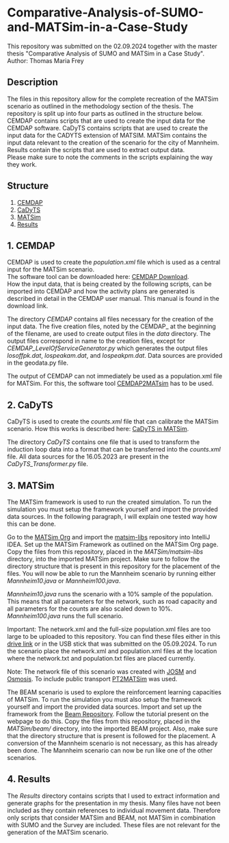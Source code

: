 # Comparative-Analysis-of-SUMO-and-MATSim-in-a-Case-Study
This repository was submitted on the 02.09.2024 together with the master thesis "Comparative Analysis of SUMO and MATSim in a Case Study".  
Author: Thomas Maria Frey

## Description
The files in this repository allow for the complete recreation of the MATSim scenario as outlined in the methodology section of the thesis.
The repository is split up into four parts as outlined in the structure below.
CEMDAP contains scripts that are used to create the input data for the CEMDAP software.
CaDyTS contains scripts that are used to create the input data for the CADYTS extension of MATSIM.
MATSim contains the input data relevant to the creation of the scenario for the city of Mannheim.
Results contain the scripts that are used to extract output data.  
Please make sure to note the comments in the scripts explaining the way they work.

## Structure
1. [CEMDAP](#1-cemdap)
2. [CaDyTS](#2-cadyts)
3. [MATSim](#3-matsim)
4. [Results](#4-results)

## 1. CEMDAP  
CEMDAP is used to create the *population.xml* file which is used as a central input for the MATSim scenario.  
The software tool can be downloaded here: [CEMDAP Download](https://www.caee.utexas.edu/prof/bhat/cemdap.htm).  
How the input data, that is being created by the following scripts, can be imported into CEMDAP and how the activity plans are generated is described in detail in the CEMDAP user manual. This manual is found in the download link.  

The directory *CEMDAP* contains all files necessary for the creation of the input data. The five creation files, noted by the CEMDAP_ at the beginning of the filename, are used to create output files in the *data* directory. The output files correspond in name to the creation files, except for *CEMDAP_LevelOfServiceGenerator.py* which generates the output files *losoffpk.dat*, *lospeakam.dat*, and *lospeakpm.dat*. Data sources are provided in the geodata.py file. 

The output of CEMDAP can not immediately be used as a population.xml file for MATSim.
For this, the software tool [CEMDAP2MATsim](https://github.com/fzenoni/matsim/tree/f4958b063b76ddef2f2fc4b5fa68e1ed8346bf84/playgrounds/dziemke/src/main/java/playground/dziemke/cemdapMatsimCadyts/cemdap2matsim) has to be used.

## 2. CaDyTS  
CaDyTS is used to create the *counts.xml* file that can calibrate the MATSim scenario.
How this works is described here: [CaDyTS in MATSim](https://github.com/matsim-org/matsim-libs/blob/master/contribs/cadytsIntegration/README.md).

The directory *CaDyTS* contains one file that is used to transform the induction loop data into a format that can be transferred into the _counts.xml_ file.
All data sources for the 16.05.2023 are present in the _CaDyTS_Transformer.py_ file.

## 3. MATSim  
The MATSim framework is used to run the created simulation.
To run the simulation you must setup the framework yourself and import the provided data sources.
In the following paragraph, I will explain one tested way how this can be done.

Go to the [MATSim Org](https://github.com/matsim-org) and import the [matsim-libs](https://github.com/matsim-org/matsim-libs) repository into IntelliJ IDEA.
Set up the MATSim Framework as outlined on the MATSim Org page.
Copy the files from this repository, placed in the _MATSim/matsim-libs_ directory, into the imported MATSim project. 
Make sure to follow the directory structure that is present in this repository for the placement of the files.
You will now be able to run the Mannheim scenario by running either _Mannheim10.java_ or _Mannheim100.java_.

_Mannheim10.java_ runs the scenario with a 10% sample of the population. This means that all parameters for the network, such as road capacity and all parameters for the counts are also scaled down to 10%.
_Mannheim100.java_ runs the full scenario.

Important: The network.xml and the full-size population.xml files are too large to be uploaded to this repository. 
You can find these files either in this [drive link](https://drive.google.com/drive/folders/1TnH8Uwsgix9OJhB_5pLKDX3D8Q1G59kZ?usp=sharing) or in the USB stick that was submitted on the 05.09.2024. 
To run the scenario place the network.xml and population.xml files at the location where the network.txt and population.txt files are placed currently.

Note: The network file of this scenario was created with [JOSM](https://josm.openstreetmap.de/) and [Osmosis](https://wiki.openstreetmap.org/wiki/Osmosis#Downloading). 
To include public transport [PT2MATSim](https://github.com/matsim-org/pt2matsim/tree/master) was used.

The BEAM scenario is used to explore the reinforcement learning capacities of MATSim.
To run the simulation you must also setup the framework yourself and import the provided data sources.
Import and set up the framework from the [Beam Repository](https://github.com/LBNL-UCB-STI/beam).
Follow the tutorial present on the webpage to do this.
Copy the files from this repository, placed in the _MATSim/beam/_ directory, into the imported BEAM project.
Also, make sure that the directory structure that is present is followed for the placement.
A conversion of the Mannheim scenario is not necessary, as this has already been done.
The Mannheim scenario can now be run like one of the other scenarios.

## 4. Results  
The _Results_ directory contains scripts that I used to extract information and generate graphs for the presentation in my thesis. 
Many files have not been included as they contain references to individual movement data. 
Therefore only scripts that consider MATSim and BEAM, not MATSim in combination with SUMO and the Survey are included.
These files are not relevant for the generation of the MATSim scenario.


